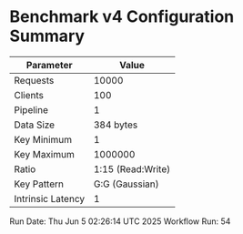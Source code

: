 # Benchmark v4 Configuration Summary

| Parameter | Value |
|-----------|-------|
| Requests | 10000 |
| Clients | 100 |
| Pipeline | 1 |
| Data Size | 384 bytes |
| Key Minimum | 1 |
| Key Maximum | 1000000 |
| Ratio | 1:15 (Read:Write) |
| Key Pattern | G:G (Gaussian) |
| Intrinsic Latency | 1 |

Run Date: Thu Jun  5 02:26:14 UTC 2025
Workflow Run: 54
